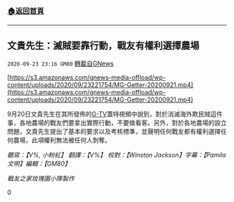 ###  [:house:返回首頁](https://github.com/ourhimalayas/txt)
---

## 文貴先生：滅賊要靠行動，戰友有權利選擇農場
`2020-09-23 23:16 GM80` [轉載自GNews](https://gnews.org/zh-hant/380998/)

[https://s3.amazonaws.com/gnews-media-offload/wp-content/uploads/2020/09/23221754/MG-Getter-20200921.mp4](https://s3.amazonaws.com/gnews-media-offload/wp-content/uploads/2020/09/23221754/MG-Getter-20200921.mp4)

9月20日文貴先生在其所發佈的[G-TV](https://gtv.org/)蓋特視頻中說到，對於消滅海外欺民賊這件事，各地農場的戰友們要拿出實際行動，不要做看客。另外，對於各地農場的設立問題，文貴先生提出了基本的要求以及考核標準，並聲明任何戰友都有權利選擇任何農場，此項權利無法被任何人剝奪。

*聽寫：【V%, 小粉紅】 翻譯：【V%】 校對：【Winston Jackson】字幕：【Pamila 文明】編輯：【GM80】*

*戰友之家玫瑰園小隊製作*

0
